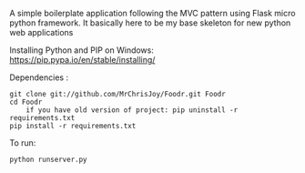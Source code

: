 A simple boilerplate application following the MVC pattern using Flask micro python framework.
It basically here to be my base skeleton for new python web applications


Installing Python and PIP on Windows: https://pip.pypa.io/en/stable/installing/

Dependencies :
	
	git clone git://github.com/MrChrisJoy/Foodr.git Foodr
	cd Foodr
    	if you have old version of project: pip uninstall -r requirements.txt
	pip install -r requirements.txt

To run:

    python runserver.py
